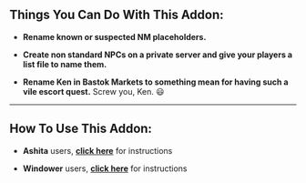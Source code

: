 ## Things You Can Do With This Addon:

- **Rename known or suspected NM placeholders.**

- **Create non standard NPCs on a private server and give your players a list file to name them.**

- **Rename Ken in Bastok Markets to something mean for having such a vile escort quest.** 
Screw you, Ken.  😃 

----

## How To Use This Addon:

- **Ashita** users, **[click here](./ashita/Scripts/Addons/renamer/ReadMe.txt)** for instructions

- **Windower** users, **[click here](./windower/Addons/renamer/ReadMe.txt)** for instructions
